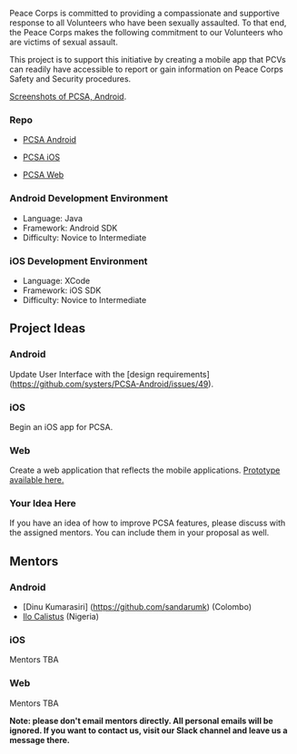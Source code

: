Peace Corps is committed to providing a compassionate and supportive response to all Volunteers who have been sexually assaulted. To that end, the Peace Corps makes the following commitment to our Volunteers who are victims of sexual assault. 

This project is to support this initiative by creating a mobile app that PCVs can readily have accessible to report or gain information on Peace Corps Safety and Security procedures.

[Screenshots of PCSA, Android](https://github.com/systers/PCSA-Android/tree/develop/screenshots).

### Repo
* [PCSA Android](https://github.com/systers/PCSA-Android)

* [PCSA iOS](https://github.com/systers/PCSA-iOS)

* [PCSA Web](https://github.com/systers/PCSA-Web)

### Android Development Environment

* Language: Java 
* Framework: Android SDK
* Difficulty: Novice to Intermediate

### iOS Development Environment

* Language: XCode
* Framework: iOS SDK
* Difficulty: Novice to Intermediate

## Project Ideas

### Android
Update User Interface with the [design requirements] (https://github.com/systers/PCSA-Android/issues/49).

### iOS
Begin an iOS app for PCSA.

### Web
Create a web application that reflects the mobile applications. [Prototype available here.](https://github.com/peacecorps/PCSA-web/issues/1)

### Your Idea Here

If you have an idea of how to improve PCSA features, please discuss with the assigned mentors. You can include them in your proposal as well. 

## Mentors
### Android
* [Dinu Kumarasiri] (https://github.com/sandarumk) (Colombo)
* [Ilo Calistus](https://github.com/calistus) (Nigeria)

### iOS
Mentors TBA

### Web
Mentors TBA


**Note: please don't email mentors directly. All personal emails will be ignored. If you want to contact us, visit our Slack channel and leave us a message there.**